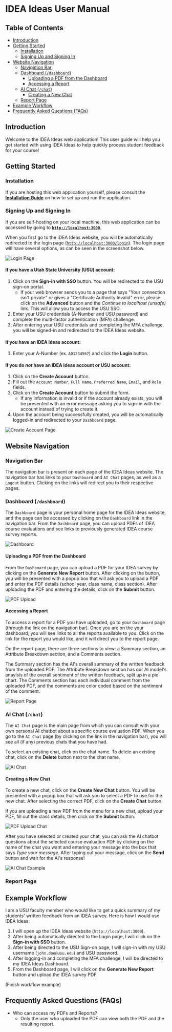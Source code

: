# IDEA Ideas User Manual

## Table of Contents
- [Introduction](#introduction)
- [Getting Started](#getting-started)
  - [Installation](#installation)
  - [Signing Up and Signing In](#signing-up-and-signing-in)
- [Website Navigation](#website-navigation)
    - [Navigation Bar](#navigation-bar)
    - [Dashboard (`/dashboard`)](#dashboard-dashboard)
        - [Uploading a PDF from the Dashboard](#uploading-a-pdf-from-the-dashboard)
        - [Accessing a Report](#accessing-a-report)
    - [AI Chat (`/chat`)](#ai-chat-chat)
        - [Creating a New Chat](#creating-a-new-chat)
    - [Report Page](#report-page)
- [Example Workflow](#example-workflow)
- [Frequently Asked Questions (FAQs)](#frequently-asked-questions-faqs)


## Introduction
Welcome to the IDEA Ideas web application! This user guide will help you get started with using IDEA Ideas to help quickly process student feedback for your course!

## Getting Started

### Installation
If you are hosting this web application yourself, please consult the **[Installation Guide](Installation%20Guide.md)** on how to set up and run the application.

### Signing Up and Signing In
If you are self-hosting on your local machine, this web application can be accessed by going to **[`http://localhost:3000`](http://localhost:3000)**.

When you first go to the IDEA Ideas website, you will be automatically redirected to the login page ([`http://localhost:3000/login`](http://localhost:3000/login)). The login page will have several options, as can be seen in the screenshot below.

![Login Page](images/LoginPage.png)

#### If you have a Utah State University (USU) account:
1. Click on the **Sign-in with SSO** button. You will be redirected to the USU sign-on portal.
    - If your web browser sends you to a page that says "Your connection isn't private" or gives a "Certificate Authority Invalid" error, please click on the **Advanced** button and the *Continue to localhost (unsafe)* link. This will allow you to access the USU SSO. 
2. Enter your USU credentials (A-Number and USU password) and complete the multi-factor authentication (MFA) challenge.
3. After entering your USU credentials and completing the MFA challenge, you will be signed-in and redirected to the IDEA Ideas website.

#### If you have an IDEA Ideas account:
1. Enter your A-Number (ex. `A01234567`) and click the **Login** button.

#### If you do *not* have an IDEA Ideas account or USU account:
1. Click on the **Create Account** button.
2. Fill out the `Account Number`, `Full Name`, `Preferred Name`, `Email`, and `Role` fields.
3. Click on the **Create Account** button to submit the form. 
    - If any information is invalid or if the account already exists, you will be presented with an error message asking you to sign-in with the account instead of trying to create it.
4. Upon the account being successfully created, you will be automatically logged-in and redirected to your `Dashboard` page.

![Create Account Page](images/CreateAccountPage.png)

## Website Navigation
### Navigation Bar
The navigation bar is present on each page of the IDEA Ideas website. The navigation bar has links to your `Dashboard` and `AI Chat` pages, as well as a `Logout` button. Clicking on the links will redirect you to their respective pages.

### Dashboard (`/dashboard`)
The `Dashboard` page is your personal home page for the IDEA Ideas website, and the page can be accessed by clicking on the `Dashboard` link in the navigation bar. From the `Dashboard` page, you can upload PDFs of IDEA course evaluations and see links to previously generated IDEA course survey reports.

![Dashboard](images/DashboardWithReport.png)

#### Uploading a PDF from the Dashboard
From the `Dashboard` page, you can upload a PDF for your IDEA survey by clicking on the **Generate New Report** button. After clicking on the button, you will be presented with a popup box that will ask you to upload a PDF and enter the PDF details (school year, class name, class section). After uploading the PDF and entering the details, click on the **Submit** button.

![PDF Upload](images/PDFUpload.png)

#### Accessing a Report
To access a report for a PDF you have uploaded, go to your `Dashboard` page (through the link on the navigation bar). Once you are on the your dashboard, you will see links to all the reports available to you. Click on the link for the report you would like, and it will direct you to the report page.

On the report page, there are three sections to view: a Summary section, an Attribute Breakdown section, and a Comments section.

The Summary section has the AI's overall summary of the written feedback from the uploaded PDF. The Attribute Breakdown section has our AI model's anaylsis of the overall sentiment of the written feedback, split up in a pie chart. The Comments section has each individual comment from the uploaded PDF, and the comments are color coded based on the sentiment of the comment.

![Report Page](images/ExampleReportPage.png)

### AI Chat (`/chat`)
The `AI Chat` page is the main page from which you can consult with your own personal AI chatbot about a specific course evaluation PDF. When you go to the `AI Chat` page (by clicking on the link in the navigation bar), you will see all (if any) previous chats that you have had.

To select an existing chat, click on the chat name. To delete an existing chat, click on the **Delete** button next to the chat name.

![AI Chat](images/AIChat.png)

#### Creating a New Chat
To create a new chat, click on the **Create New Chat** button. You will be presented with a popup box that will ask you to select a PDF to use for the new chat. After selecting the correct PDF, click on the **Create Chat** button. 

If you are uploading a new PDF from the menu for a new chat, upload your PDF, fill out the class details, then click on the **Submit** button.

![PDF Upload Chat](images/PDFUploadChat.png)

After you have selected or created your chat, you can ask the AI chatbot questions about the selected course evaluation PDF by clicking on the name of the chat you want and entering your message into the box that says *Type your message*. After typing out your message, click on the **Send** button and wait for the AI's response!

![AI Chat Example](images/ChatExample.png)

### Report Page

## Example Workflow
I am a USU faculty member who would like to get a quick summary of my students' written feedback from an IDEA survey. Here is how I would use IDEA Ideas:

1. I will open up the IDEA Ideas website (`http://localhost:3000`).
2. After being automatically directed to the Login page, I will click on the **Sign-in with SSO** button.
3. After being directed to the USU Sign-on page, I will sign-in with my USU username (`john.doe@usu.edu`) and USU password.
4. After logging-in and completing the MFA challenge, I will be directed to my IDEA Ideas Dashboard.
5. From the Dashboard page, I will click on the **Generate New Report** button and upload the IDEA survey PDF.

(Finish workflow example)

## Frequently Asked Questions (FAQs)
- Who can access my PDFs and Reports?
    - Only the user who uploaded the PDF can view both the PDF and the resulting report.
